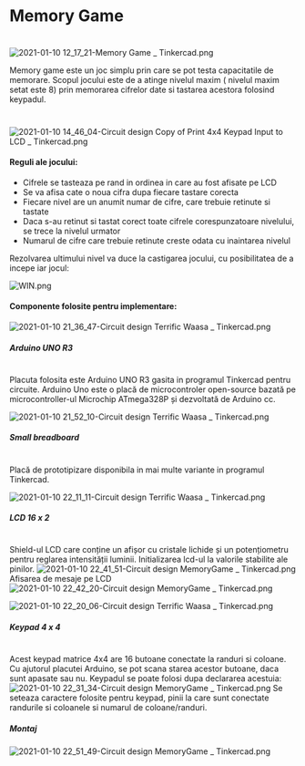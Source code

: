 # Memory Game 
#
#
![2021-01-10 12_17_21-Memory Game _ Tinkercad.png](https://www.dropbox.com/s/ngni5n5w163kfg4/2021-01-10%2012_17_21-Memory%20Game%20_%20Tinkercad.png?dl=0&raw=1)

Memory game este un joc simplu prin care se pot testa capacitatile de memorare. 
Scopul jocului este de a atinge nivelul maxim ( nivelul maxim setat este 8) prin memorarea cifrelor date si tastarea acestora folosind keypadul. 
#
#
 ![2021-01-10 14_46_04-Circuit design Copy of Print 4x4 Keypad Input to LCD _ Tinkercad.png](https://www.dropbox.com/s/2m3i6bljbvxxtwf/2021-01-10%2014_46_04-Circuit%20design%20Copy%20of%20Print%204x4%20Keypad%20Input%20to%20LCD%20_%20Tinkercad.png?dl=0&raw=1)
#### Reguli ale jocului:    
  - Cifrele se tasteaza pe rand in ordinea in care au fost afisate pe LCD
  - Se va afisa cate o noua cifra dupa fiecare tastare corecta
  - Fiecare nivel are un anumit numar de cifre, care trebuie retinute si tastate
  - Daca s-au retinut si tastat corect toate cifrele corespunzatoare nivelului, se trece la nivelul urmator
  - Numarul de cifre care trebuie retinute creste odata cu inaintarea nivelul

Rezolvarea ultimului nivel va duce la castigarea jocului, cu posibilitatea de a incepe iar jocul:

![WIN.png](https://www.dropbox.com/s/bjz0aygthmruu3n/WIN.png?dl=0&raw=1)

#### Componente folosite pentru implementare:   

![2021-01-10 21_36_47-Circuit design Terrific Waasa _ Tinkercad.png](https://www.dropbox.com/s/aq2lwvbert9hr2o/2021-01-10%2021_36_47-Circuit%20design%20Terrific%20Waasa%20_%20Tinkercad.png?dl=0&raw=1)
##### Arduino UNO R3
#
Placuta folosita este Arduino UNO R3 gasita in programul Tinkercad pentru circuite.
Arduino Uno este o placă de microcontroler open-source bazată pe microcontroller-ul Microchip ATmega328P și dezvoltată de Arduino cc.


![2021-01-10 21_52_10-Circuit design Terrific Waasa _ Tinkercad.png](https://www.dropbox.com/s/46p0b2tdbu2fqns/2021-01-10%2021_52_10-Circuit%20design%20Terrific%20Waasa%20_%20Tinkercad.png?dl=0&raw=1)
##### Small breadboard
#
Placă de prototipizare disponibila in mai multe variante in programul Tinkercad.


![2021-01-10 22_11_11-Circuit design Terrific Waasa _ Tinkercad.png](https://www.dropbox.com/s/zcdr4k86sxosn2j/2021-01-10%2022_11_11-Circuit%20design%20Terrific%20Waasa%20_%20Tinkercad.png?dl=0&raw=1)
##### LCD 16 x 2
#
Shield-ul LCD care conține un afișor cu cristale lichide și un potențiometru pentru reglarea intensității luminii.
Initializarea lcd-ul la valorile stabilite ale pinilor.
![2021-01-10 22_41_51-Circuit design MemoryGame _ Tinkercad.png](https://www.dropbox.com/s/da2h7yw3iousu7a/2021-01-10%2022_41_51-Circuit%20design%20MemoryGame%20_%20Tinkercad.png?dl=0&raw=1)
Afisarea de mesaje pe LCD
![2021-01-10 22_42_20-Circuit design MemoryGame _ Tinkercad.png](https://www.dropbox.com/s/njxnl126cu8olet/2021-01-10%2022_42_20-Circuit%20design%20MemoryGame%20_%20Tinkercad.png?dl=0&raw=1)

![2021-01-10 22_20_06-Circuit design Terrific Waasa _ Tinkercad.png](https://www.dropbox.com/s/fzbj4pz1o2zfbmi/2021-01-10%2022_20_06-Circuit%20design%20Terrific%20Waasa%20_%20Tinkercad.png?dl=0&raw=1)
##### Keypad 4 x 4
#
Acest keypad matrice 4x4 are 16 butoane conectate la randuri si coloane. Cu ajutorul placutei Arduino, se pot scana starea acestor butoane, daca sunt apasate sau nu.
Keypadul se poate folosi dupa declararea acestuia:![2021-01-10 22_31_34-Circuit design MemoryGame _ Tinkercad.png](https://www.dropbox.com/s/6srq4eq5jwlmg5t/2021-01-10%2022_31_34-Circuit%20design%20MemoryGame%20_%20Tinkercad.png?dl=0&raw=1)
Se seteaza caractere folosite pentru keypad, pinii la care sunt conectate randurile si coloanele si numarul de coloane/randuri.  

##### Montaj

![2021-01-10 22_51_49-Circuit design MemoryGame _ Tinkercad.png](https://www.dropbox.com/s/ac7is7wnsnxi61q/2021-01-10%2022_51_49-Circuit%20design%20MemoryGame%20_%20Tinkercad.png?dl=0&raw=1)


